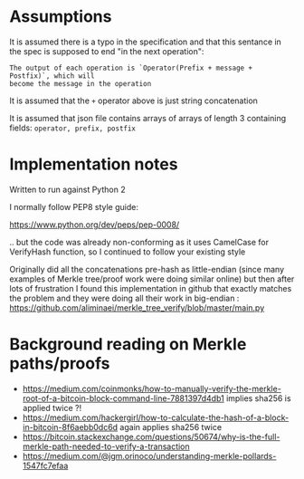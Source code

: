 
# Assumptions


It is assumed there is a typo in the specification and that this sentance in the spec is supposed
to end "in the next operation":

    The output of each operation is `Operator(Prefix + message + Postfix)`, which will
    become the message in the operation

It is assumed that the `+` operator above is just string concatenation

It is assumed that json file contains arrays of arrays of length 3 containing fields: `operator, prefix, postfix`



# Implementation notes

Written to run against Python 2

I normally follow PEP8 style guide:

https://www.python.org/dev/peps/pep-0008/

.. but the code was already non-conforming as it uses CamelCase for VerifyHash function, so I 
continued to follow your existing style

Originally did all the concatenations pre-hash as little-endian (since many examples of Merkle tree/proof work were doing similar online)
but then after lots of frustration I found this implementation in github that exactly matches the problem and they
were doing all their work in big-endian : https://github.com/aliminaei/merkle_tree_verify/blob/master/main.py





# Background reading on Merkle paths/proofs


- https://medium.com/coinmonks/how-to-manually-verify-the-merkle-root-of-a-bitcoin-block-command-line-7881397d4db1 implies sha256 is applied twice ?! 
- https://medium.com/hackergirl/how-to-calculate-the-hash-of-a-block-in-bitcoin-8f6aebb0dc6d again applies sha256 twice
- https://bitcoin.stackexchange.com/questions/50674/why-is-the-full-merkle-path-needed-to-verify-a-transaction
- https://medium.com/@jgm.orinoco/understanding-merkle-pollards-1547fc7efaa


